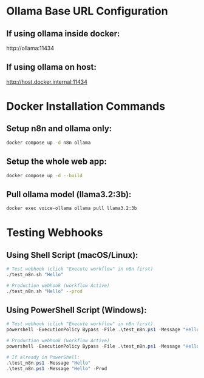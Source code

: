 # Ollama Base URL Configuration

## If using ollama inside docker:
http://ollama:11434

## If using ollama on host:
http://host.docker.internal:11434

# Docker Installation Commands

## Setup n8n and ollama only:
```bash
docker compose up -d n8n ollama
```

## Setup the whole web app:
```bash
docker compose up -d --build
```

## Pull ollama model (llama3.2:3b):
```bash
docker exec voice-ollama ollama pull llama3.2:3b
```

# Testing Webhooks

## Using Shell Script (macOS/Linux):
```bash
# Test webhook (click "Execute workflow" in n8n first)
./test_n8n.sh "Hello"

# Production webhook (workflow Active)
./test_n8n.sh "Hello" --prod
```

## Using PowerShell Script (Windows):
```powershell
# Test webhook (click "Execute workflow" in n8n first)
powershell -ExecutionPolicy Bypass -File .\test_n8n.ps1 -Message "Hello"

# Production webhook (workflow Active)
powershell -ExecutionPolicy Bypass -File .\test_n8n.ps1 -Message "Hello" -Prod

# If already in PowerShell:
.\test_n8n.ps1 -Message "Hello"
.\test_n8n.ps1 -Message "Hello" -Prod
```